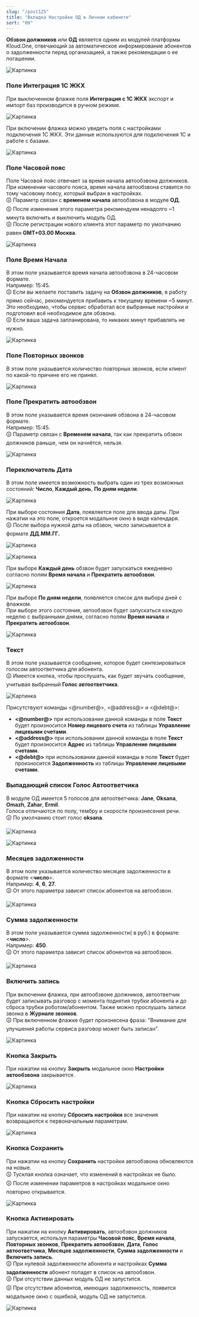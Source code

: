 ```yaml
---
slug: "/post125"
title: "Вкладка Настройки ОД в Личном кабинете"
sort: "09"
---
```


**Обзвон должников** или **ОД** является одним из модулей платформы Kloud.One, отвечающий за автоматическое информирование абонентов о задолженности перед организацией, а также рекомендации о ее погашении.

![Картинка](./images_od/settings_ad_main.png "Модальное окно Настройки автообзвона по умолчанию")

### Поле Интеграция 1С ЖКХ

При выключенном флажке поля **Интеграция с 1С ЖКХ** экспорт и импорт баз производится в ручном режиме.

![Картинка](./images_od/settings_integration_no.png "Окно Настройки приёма показаний")

При включении флажка можно увидеть поля с настройками подключения 1С ЖКХ. Эти данные используются для подключения 1С и работе с базами.

![Картинка](./images_od/settings_integration_yes.png "Окно Настройки приёма показаний")
### Поле Часовой пояс

Поле Часовой пояс отвечает за время начала автообзвона должников. При изменении часового пояса, время начала автообзвона ставится по тому часовому поясу, который выбран в настройках.  
🛈 Параметр связан с **временем начала** автообзвона в модуле **ОД**.  
🛈 После изменения этого параметра рекомендуем ненадолго ~1 минута включить и выключить модуль ОД.  
🛈 После регистрации нового клиента этот параметр по умолчанию равен **GMT+03.00 Москва**.

![Картинка](./images_od/settings_ad_time_zone.png "Поле Часовой пояс")

### Поле Время Начала

В этом поле указывается время начала автообзвона в 24-часовом формате.  
Например: 15:45.  
🛈 Если вы желаете поставить задачу на **Обзвон должников**, в работу прямо сейчас, рекомендуется прибавить к текущему времени ~5 минут. Это необходимо, чтобы сервис обработал все выбранные настройки и подготовил всё необходимое для обзвона.  
🛈 Если ваша задача запланирована, то никаких минут прибавлять не нужно.

![Картинка](./images_od/settings_ad_time_start.png "Поле Часовой пояс")

### Поле Повторных звонков

В этом поле указывается количество повторных звонков, если клиент по какой-то причине его не принял.

![Картинка](./images_od/settings_ad_repeat_call.png "Поле Повторных звонков")

### Поле Прекратить автообзвон

В этом поле указывается время окончания обзвона в 24-часовом формате.  
Например: 15:45.  
🛈 Параметр связан с **Временем начала**, так как прекратить обзвон должников раньше, чем он начнётся, нельзя.

![Картинка](./images_od/settings_ad_time_end.png "Поле Прекратить автообзвон")

### Переключатель Дата

В этом поле имеется возможность выбрать один из трех возможных состояний:  **Число**, **Каждый день**, **По дням недели**.  

![Картинка](./images_od/settings_ad_pick_date_every_day.png "Поле Дата")

При выборе состояния **Дата**, появляется поле для ввода даты. При нажатии на это поле, откроется модальное окно в виде календаря.  
🛈 После выбора нужной даты на обзвон, число записывается в формате **ДД.ММ.ГГ.**  

![Картинка](./images_od/settings_ad_pick_date_count_calendar.png "После нажатия на поле ввода открылся календарь")

![Картинка](./images_od/settings_ad_pick_date_count.png "Выбрали 28 апреля")

При выборе **Каждый день** обзвон будет запускаться ежедневно согласно полям **Время начала** и **Прекратить автообзвон**.

![Картинка](./images_od/settings_ad_pick_date_every_day.png "Выбрали Каждый день")

При выборе  **По дням недели**, появляется список для выбора дней с флажком.  
При выборе этого состояния, автообзвон будет запускаться каждую неделю с выбранными днями, согласно полям **Время начала** и **Прекратить автообзвон**.

![Картинка](./images_od/settings_ad_pick_date_days.png "Выбрали По дням недели")

### Текст

В этом поле указывается сообщение, которое будет синтезироваться голосом автоответчика для абонента.  
🛈 Имеется кнопка, чтобы прослушать, как будет звучать сообщение, учитывая выбранный **Голос автоответчика**.

![Картинка](./images_od/settings_ad_filed_text.png "Поле Текст")

Присутствуют команды <@number@>, <@address@> и <@debt@>:  
* **<@number@>** при использовании данной команды в поле **Текст** будет произносится **Номер лицевого  счета** из таблицы **Управление лицевыми счетами**.  
* **<@address@>**  при использовании данной команды в поле **Текст** будет произносится **Адрес** из таблицы **Управление лицевыми счетами**.  
* **<@debt@>** при использовании данной команды в поле **Текст** будет произносится **Задолженность** из таблицы **Управление лицевыми счетами**.

### Выпадающий список Голос Автоответчика

В модуле ОД имеется 5 голосов для автоответчика:  **Jane**, **Oksana**, **Omazh**, **Zahar**, **Ermil**.  
Голоса отличаются по полу, тембру и скорости произнесения речи.  
🛈 По умолчанию стоит голос **oksana**. 

![Картинка](./images_od/settings_ad_voice.png "Выпадающий список Голос Автоответчика")

![Картинка](./images_od/settings_ad_voice_all.png "Все Голоса Автоответчика")

### Месяцев задолженности

В этом поле указывается  количество месяцев задолженности в формате <**число**>.  
Например:  **4**, **6**, **27**.  
🛈 От этого параметра зависит список абонентов на автообзвон.

![Картинка](./images_od/settings_ad_mouth_debt.png "Поле Месяцев задолженности")

### Сумма задолженности

В этом поле указывается сумма задолженности( в руб.) в формате: <**число**>.  
Например:  **450**.  
🛈 От этого параметра зависит список абонентов на автообзвон.

![Картинка](./images_od/settings_ad_sum_debt.png "Поле Сумма задолженности")

### Включить запись

При включении флажка, при автообзвоне должников, автоответчик будет записывать разговор с момента поднятия трубки абонента и до сброса трубки роботом/абонентом. Также можно прослушать записи звонка в **Журнале звонков**.  
🛈 При включенном флажке будет произнесена фраза: "Внимание для улучшения работы сервиса разговор может быть записан".  

![Картинка](./images_od/settings_ad_checkbox_record.png "Поле Включить запись")

### Кнопка Закрыть

При нажатии на кнопку **Закрыть**  модальное окно **Настройки автообзвона** закрывается.

![Картинка](./images_od/settings_ad_butt_close.png "Кнопка Закрыть")

### Кнопка Сбросить настройки

При нажатии на кнопку **Сбросить настройки** все значения возвращаются к первоначальным параметрам.

![Картинка](./images_od/settings_ad_butt_refresh.png "Кнопка Сбросить настройки")

### Кнопка Сохранить

При нажатии на кнопку **Сохранить** настройки автообзвона обновляются на новые.  
🛈 Тусклая кнопка означает, что изменений в настройках не было.  
🛈 После изменении параметров в настройках модальное окно повторно открывается. 

![Картинка](./images_od/settings_ad_butt_save.png "Кнопка Сохранить")

### Кнопка Активировать

При нажатии на кнопку **Активировать**, автообзвон должников запускается, используя параметры **Часовой пояс**, **Время начала**, **Повторных звонков**, **Прекратить автообзвон**, **Дата**, **Голос автоответчика**, **Месяцев задолженности**, **Сумма задолженности** и **Включить запись**.  
🛈 При нулевой задолженности абонента и настройках **Сумма задолженности** абонент попадет в список на автообзвон.  
🛈 При отсутствии данных модуль ОД не запустится.  
🛈 При отсутствии абонентов, имеющих задолженность, появится модальное окно с ошибкой, модуль ОД не запустится.

![Картинка](./images_od/settings_ad_butt_enable.png "Кнопка Активировать")